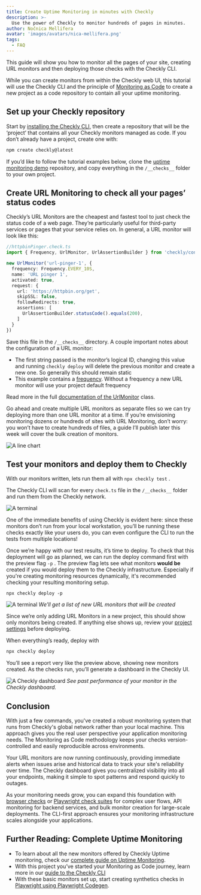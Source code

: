 ```yaml
---
title: Create Uptime Monitoring in minutes with Checkly
description: >-
  Use the power of Checkly to monitor hundreds of pages in minutes.
author: Nočnica Mellifera
avatar: 'images/avatars/nica-mellifera.png'
tags:
  - FAQ
---
```

This guide will show you how to monitor all the pages of your site, creating URL monitors and then deploying those checks with the Checkly CLI.

While you can create monitors from within the Checkly web UI, this tutorial will use the Checkly CLI and the principle of [Monitoring as Code](https://www.checklyhq.com/guides/getting-started-with-monitoring-as-code/) to create a new project as a code repository to contain all your uptime monitoring.

## Set up your Checkly repository

Start by [installing the Checkly CLI](https://www.checklyhq.com/docs/cli/installation/), then create a repository that will be the ‘project’ that contains all your Checkly monitors managed as code. If you don’t already have a project, create one with:

```bash
npm create checkly@latest
```

If you’d like to follow the tutorial examples below, clone the [uptime monitoring demo](https://github.com/serverless-mom/uptimeMonitoring) repository, and copy everything in the `/__checks__` folder to your own project.

## Create URL Monitoring to check all your pages’ status codes

Checkly’s URL Monitors are the cheapest and fastest tool to just check the status code of a web page. They’re particularly useful for third-party services or pages that your service relies on. In general, a URL monitor will look like this:

```ts
//httpbinPinger.check.ts
import { Frequency, UrlMonitor, UrlAssertionBuilder } from 'checkly/constructs'

new UrlMonitor('url-pinger-1', {
  frequency: Frequency.EVERY_10S,
  name: 'URL pinger 1',
  activated: true,
  request: {
    url: 'https://httpbin.org/get',
    skipSSL: false,
    followRedirects: true,
    assertions: [
      UrlAssertionBuilder.statusCode().equals(200),
    ]
  }
})
```

Save this file in the `/__checks__` directory. A couple important notes about the configuration of a URL monitor:

- The first string passed is the monitor’s logical ID, changing this value and running `checkly deploy` will delete the previous monitor and create a new one. So generally this should remain static
- This example contains a [frequency](https://www.checklyhq.com/docs/cli/constructs-reference/#urlmonitor). Without a frequency a new URL monitor will use your project default frequency

Read more in the full [documentation of the UrlMonitor](https://www.checklyhq.com/docs/cli/constructs-reference/#urlmonitor) class. 

Go ahead and create multiple URL monitors as separate files so we can try deploying more than one URL monitor at a time. If you’re envisioning monitoring dozens or hundreds of sites with URL Monitoring, don’t worry: you won’t have to create hundreds of files, a guide I’ll publish later this week will cover the bulk creation of monitors.

![A line chart](/guides/images/url-monitoring-01.png)

## Test your monitors and deploy them to Checkly

With our monitors written, lets run them all with `npx checkly test` .

The Checkly CLI will scan for every `check.ts` file in the `/__checks__` folder and run them from the Checkly network. 

![A terminal](/guides/images/url-monitoring-02.png)

One of the immediate benefits of using Checkly is evident here: since these monitors don’t run from your local workstation, you’ll be running these checks exactly like your users do, you can even configure the CLI to run the tests from multiple locations!

Once we’re happy with our test results, it’s time to deploy. To check that this deployment will go as planned, we can run the deploy command first with the preview flag `-p` . The preview flag lets see what monitors **would be** created if you would deploy them to the Checkly infrastructure. Especially if you're creating monitoring resources dynamically, it's recommended checking your resulting monitoring setup.

```tsx
npx checkly deploy -p
```

![A terminal](/guides/images/url-monitoring-03.png)
*We’ll get a list of new URL monitors that will be created*

Since we’re only adding URL Monitors in a new project, this should show only monitors being created. If anything else shows up, review your [project settings](https://www.checklyhq.com/docs/cli/project-structure/) before deploying.

When everything’s ready, deploy with

```bash
npx checkly deploy
```

You’ll see a report very like the preview above, showing new monitors created. As the checks run, you’ll generate a dashboard in the Checkly UI.

![A Checkly dashboard](/guides/images/url-monitoring-04.png)
*See past performance of your monitor in the Checkly dashboard.*

## Conclusion

With just a few commands, you've created a robust monitoring system that runs from Checkly's global network rather than your local machine. This approach gives you the real user perspective your application monitoring needs. The Monitoring as Code methodology keeps your checks version-controlled and easily reproducible across environments.

Your URL monitors are now running continuously, providing immediate alerts when issues arise and historical data to track your site's reliability over time. The Checkly dashboard gives you centralized visibility into all your endpoints, making it simple to spot patterns and respond quickly to outages.

As your monitoring needs grow, you can expand this foundation with [browser checks](https://www.checklyhq.com/docs/browser-checks/) or [Playwright check suites](https://www.checklyhq.com/docs/playwright-checks/reference/) for complex user flows, API monitoring for backend services, and bulk monitor creation for large-scale deployments. The CLI-first approach ensures your monitoring infrastructure scales alongside your applications.

## Further Reading: Complete Uptime Monitoring

- To learn about all the new monitors offered by Checkly Uptime monitoring, check our [complete guide on Uptime Monitoring](https://www.checklyhq.com/guides/uptime-monitoring/).
- With this project you’ve started your Monitoring as Code journey, learn more in our [guide to the Checkly CLI](https://www.checklyhq.com/docs/cli/)
- With these basic monitors set up, start creating synthetics checks in [Playwright using Playwright Codegen](https://www.checklyhq.com/learn/playwright/codegen/).